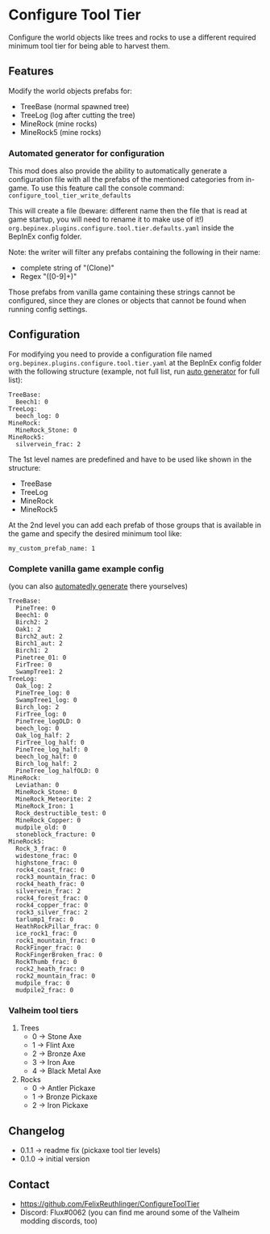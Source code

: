 ﻿# Configure Tool Tier

Configure the world objects like trees and rocks to use a different required minimum tool tier for being able to harvest
them.

## Features

Modify the world objects prefabs for:

* TreeBase (normal spawned tree)
* TreeLog (log after cutting the tree)
* MineRock (mine rocks)
* MineRock5 (mine rocks)

### Automated generator for configuration

This mod does also provide the ability to automatically generate a configuration file with all the prefabs of the
mentioned categories from in-game. To use this feature call the console command:
```configure_tool_tier_write_defaults```

This will create a file (beware: different name then the file that is read at game startup, you will need to rename it
to make use of it!) ```org.bepinex.plugins.configure.tool.tier.defaults.yaml``` inside the BepInEx config folder.

Note: the writer will filter any prefabs containing the following in their name:

* complete string of "(Clone)"
* Regex "\([0-9]+\)"

Those prefabs from vanilla game containing these strings cannot be configured, since they are clones or objects that
cannot be found when running config settings.

## Configuration

For modifying you need to provide a configuration file named ```org.bepinex.plugins.configure.tool.tier.yaml```
at the BepInEx config folder with the following structure (example, not full list, run
[auto generator](#automated-generator-for-configuration) for full list):

```
TreeBase:
  Beech1: 0
TreeLog:
  beech_log: 0
MineRock:
  MineRock_Stone: 0
MineRock5:
  silvervein_frac: 2
```

The 1st level names are predefined and have to be used like shown in the structure:

* TreeBase
* TreeLog
* MineRock
* MineRock5

At the 2nd level you can add each prefab of those groups that is available in the game and specify the desired minimum
tool like:

```my_custom_prefab_name: 1```

### Complete vanilla game example config

(you can also [automatedly generate](#automated-generator-for-configuration) there yourselves)

```
TreeBase:
  PineTree: 0
  Beech1: 0
  Birch2: 2
  Oak1: 2
  Birch2_aut: 2
  Birch1_aut: 2
  Birch1: 2
  Pinetree_01: 0
  FirTree: 0
  SwampTree1: 2
TreeLog:
  Oak_log: 2
  PineTree_log: 0
  SwampTree1_log: 0
  Birch_log: 2
  FirTree_log: 0
  PineTree_logOLD: 0
  beech_log: 0
  Oak_log_half: 2
  FirTree_log_half: 0
  PineTree_log_half: 0
  beech_log_half: 0
  Birch_log_half: 2
  PineTree_log_halfOLD: 0
MineRock:
  Leviathan: 0
  MineRock_Stone: 0
  MineRock_Meteorite: 2
  MineRock_Iron: 1
  Rock_destructible_test: 0
  MineRock_Copper: 0
  mudpile_old: 0
  stoneblock_fracture: 0
MineRock5:
  Rock_3_frac: 0
  widestone_frac: 0
  highstone_frac: 0
  rock4_coast_frac: 0
  rock3_mountain_frac: 0
  rock4_heath_frac: 0
  silvervein_frac: 2
  rock4_forest_frac: 0
  rock4_copper_frac: 0
  rock3_silver_frac: 2
  tarlump1_frac: 0
  HeathRockPillar_frac: 0
  ice_rock1_frac: 0
  rock1_mountain_frac: 0
  RockFinger_frac: 0
  RockFingerBroken_frac: 0
  RockThumb_frac: 0
  rock2_heath_frac: 0
  rock2_mountain_frac: 0
  mudpile_frac: 0
  mudpile2_frac: 0
```

### Valheim tool tiers

1. Trees
    * 0 -> Stone Axe
    * 1 -> Flint Axe
    * 2 -> Bronze Axe
    * 3 -> Iron Axe
    * 4 -> Black Metal Axe
2. Rocks
    * 0 -> Antler Pickaxe
    * 1 -> Bronze Pickaxe
    * 2 -> Iron Pickaxe

## Changelog

* 0.1.1 -> readme fix (pickaxe tool tier levels)
* 0.1.0 -> initial version

## Contact

* https://github.com/FelixReuthlinger/ConfigureToolTier
* Discord: Flux#0062 (you can find me around some of the Valheim modding discords, too)
